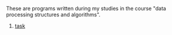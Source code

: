 These are programs written during my studies in the course "data processing structures and algorithms".

1. [task](saod_1_2_1.cpp)
